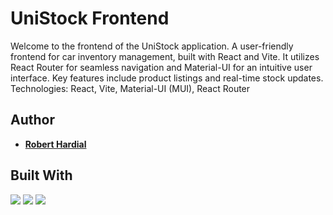 # UniStock Frontend
Welcome to the frontend of the UniStock application. A user-friendly frontend for car inventory management, built with React and Vite. It utilizes React Router for seamless navigation and Material-UI for an intuitive user interface. Key features include product listings and real-time stock updates.
Technologies: React, Vite, Material-UI (MUI), React Router

## Author

- [**Robert Hardial**](https://github.com/robhardial)

## Built With
![](https://img.shields.io/badge/-ReactJs-61DAFB?logo=react&logoColor=white&style=for-the-badge)
![](https://img.shields.io/badge/Material%20UI-007FFF?style=for-the-badge&logo=mui&logoColor=white)
![](https://img.shields.io/badge/-Vite-B73BFE?style=flat&logo=vite&logoColor=white)
